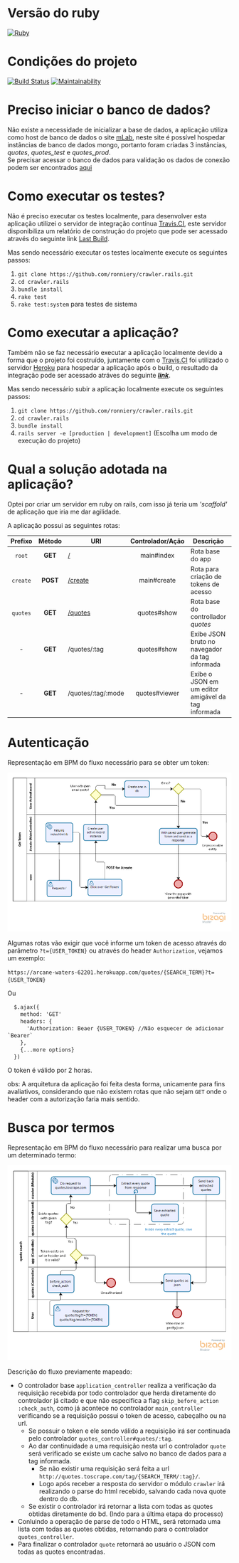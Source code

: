 # Versão do ruby
  [![Ruby](https://img.shields.io/badge/ruby-2.5.3p105-yellowgreen.svg)](https://rubyinstaller.org/downloads/)  

# Condições do projeto
  [![Build Status](https://travis-ci.org/ronniery/crawler.rails.svg?branch=master)](https://travis-ci.org/ronniery/crawler.rails) 
  [![Maintainability](https://api.codeclimate.com/v1/badges/b52e77b44859c59e640c/maintainability)](https://codeclimate.com/github/ronniery/crawler.rails/maintainability)
  
# Preciso iniciar o banco de dados?
  Não existe a necessidade de inicializar a base de dados, a aplicação utiliza como host de banco de dados o site [mLab](https://mlab.com/), neste site é possível
  hospedar instâncias de banco de dados mongo, portanto foram criadas 3 instâncias, *quotes*, *quotes_test* e *quotes_prod*. <br>
  Se precisar acessar o banco de dados para validação os dados de conexão podem ser encontrados [aqui](https://github.com/ronniery/crawler.rails/blob/master/config/mongoid.yml)

# Como executar os testes?
  Não é preciso executar os testes localmente, para desenvolver esta aplicação utilizei o servidor de integração contínua
  [Travis.CI](https://travis-ci.org), este servidor disponibiliza um relatório de construção do projeto que pode ser acessado através do seguinte link [Last Build](https://travis-ci.org/ronniery/crawler.rails).
  
  Mas sendo necessário executar os testes localmente execute os seguintes passos: <br>
  
  1. `git clone https://github.com/ronniery/crawler.rails.git`
  2. `cd crawler.rails`
  3. `bundle install`
  4. `rake test`
  5. `rake test:system` para testes de sistema

# Como executar a aplicação?
  Também não se faz necessário executar a aplicação localmente devido a forma que o projeto foi costruído, juntamente com o [Travis.CI](https://travis-ci.org)
  foi utilizado o servidor [Heroku](https://www.heroku.com/) para hospedar a aplicação após o build, o resultado da integração pode ser acessado atráves do seguinte <b>*[link](https://arcane-waters-62201.herokuapp.com/)*</b>.
  
  Mas sendo necessário subir a aplicação localmente execute os seguintes passos:
  
  1. `git clone https://github.com/ronniery/crawler.rails.git`
  2. `cd crawler.rails`
  3. `bundle install`
  4. `rails server -e [production | development]` (Escolha um modo de execução do projeto)

# Qual a solução adotada na aplicação?
  Optei por criar um servidor em ruby on rails, com isso já teria um *'scaffold'* de aplicação que iria me dar agilidade. 
  
  A aplicação possui as seguintes rotas:
  
  | Prefixo | Método | URI  | Controlador/Ação | Descrição | Seguro
  | :---: | :---: | --- | :---: | --- | :---: |
  | `root` | **GET** | [/](https://arcane-waters-62201.herokuapp.com/) | main#index | Rota base do app | ✗ |
  | `create` | **POST** | [/create](https://arcane-waters-62201.herokuapp.com/create) | main#create | Rota para criação de tokens de acesso | ✗ |
  | `quotes` | **GET** | [/quotes](https://arcane-waters-62201.herokuapp.com/quotes) | quotes#show | Rota base do controllador *quotes* | ✓ |
  | - | **GET** | /quotes/:tag | quotes#show | Exibe JSON bruto no navegador da tag informada | ✓ |
  | - | **GET** | /quotes/:tag/:mode | quotes#viewer | Exibe o JSON em um editor amigável da tag informada | ✓ |
  
  # Autenticação
  
  Representação em BPM do fluxo necessário para se obter um token:
  
  ![token_creation.png](https://github.com/ronniery/crawler.rails/blob/master/artifacts/token_creation.png)
  
  Algumas rotas vão exigir que você informe um token de acesso através do parâmetro `?t={USER_TOKEN}` ou através do header `Authorization`, 
  vejamos um exemplo:
  
  `https://arcane-waters-62201.herokuapp.com/quotes/{SEARCH_TERM}?t={USER_TOKEN}`
  
  Ou
  
  ```
    $.ajax({
      method: 'GET'
      headers: {
        'Authorization: Beaer {USER_TOKEN} //Não esquecer de adicionar `Bearer`
      },
      {...more options}
    })
  ```
  
   O token é válido por 2 horas.
  
  obs: A arquitetura da aplicação foi feita desta forma, unicamente para fins avaliativos, considerando que não existem rotas que não sejam `GET`
  onde o header com a autorização faria mais sentido.
  
  # Busca por termos
  
  Representação em BPM do fluxo necessário para realizar uma busca por um determinado termo:
  
  ![token_creation.png](https://github.com/ronniery/crawler.rails/blob/master/artifacts/quote_search.png)
  
  Descrição do fluxo previamente mapeado:
  
  * O controlador base `application_controller` realiza a verificação da requisição recebida por todo controlador que herda diretamente do controlador já citado e que não especifica a flag `skip_before_action :check_auth`,
  como já acontece no controlador `main_controller` verificando se a requisição possui o token de acesso, cabeçalho ou na url.
    - Se possuir o token e ele sendo válido a requisição irá ser continuada pelo controlador `quotes_controller#quotes/:tag`.
    - Ao dar continuidade a uma requisição nesta url o controlador `quote` será verificado se existe um cache salvo no banco de dados para a tag informada.
      - Se não existir uma requisição será feita a url `http://quotes.toscrape.com/tag/{SEARCH_TERM/:tag}/`.
      - Logo após receber a resposta do servidor o módulo `crawler` irá realizando o parse do html recebido, salvando cada nova quote dentro do db.
    - Se existir o controlador irá retornar a lista com todas as quotes obtidas diretamente do bd. (Indo para a última etapa do processo)
  * Conluindo a operação de parse de todo o HTML, será retornada uma lista com todas as quotes obtidas, retornando para o controlador `quotes_controller`.
  * Para finalizar o controlador `quote` retornará ao usuário o JSON com todas as quotes encontradas.

  
